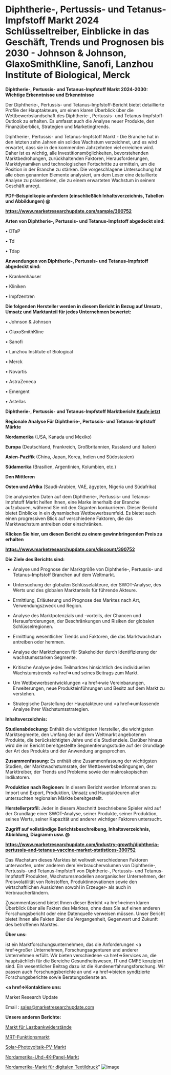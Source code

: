 # Diphtherie-, Pertussis- und Tetanus-Impfstoff Markt 2024 Schlüsseltreiber, Einblicke in das Geschäft, Trends und Prognosen bis 2030 - Johnson & Johnson, GlaxoSmithKline, Sanofi, Lanzhou Institute of Biological, Merck

<strong>Diphtherie-, Pertussis- und Tetanus-Impfstoff Markt 2024-2030: Wichtige Erkenntnisse und Erkenntnisse</strong>

Der Diphtherie-, Pertussis- und Tetanus-Impfstoff-Bericht bietet detaillierte Profile der Hauptakteure, um einen klaren Überblick über die Wettbewerbslandschaft des Diphtherie-, Pertussis- und Tetanus-Impfstoff-Outlook zu erhalten. Es umfasst auch die Analyse neuer Produkte, den Finanzüberblick, Strategien und Marketingtrends.

Diphtherie-, Pertussis- und Tetanus-Impfstoff Markt - Die Branche hat in den letzten zehn Jahren ein solides Wachstum verzeichnet, und es wird erwartet, dass sie in den kommenden Jahrzehnten viel erreichen wird. Daher ist es wichtig, alle Investitionsmöglichkeiten, bevorstehenden Marktbedrohungen, zurückhaltenden Faktoren, Herausforderungen, Marktdynamiken und technologischen Fortschritte zu ermitteln, um die Position in der Branche zu stärken. Die vorgeschlagene Untersuchung hat alle oben genannten Elemente analysiert, um dem Leser eine detaillierte Analyse zu präsentieren, die zu einem erwarteten Wachstum in seinem Geschäft anregt.



<strong><b>PDF-Beispielkopie anfordern (einschließlich Inhaltsverzeichnis, Tabellen und Abbildungen) @ </b></strong>

<strong><a href=https://www.marketresearchupdate.com/sample/390752>

<strong>https://www.marketresearchupdate.com/sample/390752</u></a></strong></strong>



<strong>Arten von Diphtherie-, Pertussis- und Tetanus-Impfstoff abgedeckt sind:</strong>

• DTaP

• Td

• Tdap



<strong>Anwendungen von Diphtherie-, Pertussis- und Tetanus-Impfstoff abgedeckt sind:</strong>

• Krankenhäuser

• Kliniken

• Impfzentren



<strong>Die folgenden Hersteller werden in diesem Bericht in Bezug auf Umsatz, Umsatz und Marktanteil für jedes Unternehmen bewertet:</strong>

• Johnson & Johnson

• GlaxoSmithKline

• Sanofi

• Lanzhou Institute of Biological

• Merck

• Novartis

• AstraZeneca

• Emergent

• Astellas



<strong>Diphtherie-, Pertussis- und Tetanus-Impfstoff Marktbericht <a href=https://www.marketresearchupdate.com/buynow/390752>Kaufe jetzt</a></strong>



<strong>Regionale Analyse Für Diphtherie-, Pertussis- und Tetanus-Impfstoff Märkte</strong>



<strong>Nordamerika</strong> (USA, Kanada und Mexiko)



<strong>Europa</strong> (Deutschland, Frankreich, Großbritannien, Russland und Italien)



<strong>Asien-Pazifik</strong> (China, Japan, Korea, Indien und Südostasien)



<strong>Südamerika</strong> (Brasilien, Argentinien, Kolumbien, etc.)



<strong>Den Mittleren</strong> 

<strong>Osten und Afrika</strong> (Saudi-Arabien, VAE, ägypten, Nigeria und Südafrika)

Die analysierten Daten auf dem Diphtherie-, Pertussis- und Tetanus-Impfstoff Markt helfen Ihnen, eine Marke innerhalb der Branche aufzubauen, während Sie mit den Giganten konkurrieren. Dieser Bericht bietet Einblicke in ein dynamisches Wettbewerbsumfeld. Es bietet auch einen progressiven Blick auf verschiedene Faktoren, die das Marktwachstum antreiben oder einschränken.



<strong>Klicken Sie hier, um diesen Bericht zu einem gewinnbringenden Preis zu erhalten
</strong>

<strong><a href=https://www.marketresearchupdate.com/discount/390752>https://www.marketresearchupdate.com/discount/390752</b></u></strong></a>



<strong>Die Ziele des Berichts sind:</strong>

- Analyse und Prognose der Marktgröße von Diphtherie-, Pertussis- und Tetanus-Impfstoff Branchen auf dem Weltmarkt.

- Untersuchung der globalen Schlüsselakteure, der SWOT-Analyse, des Werts und des globalen Marktanteils für führende Akteure.

- Ermittlung, Erläuterung und Prognose des Marktes nach Art, Verwendungszweck und Region.

- Analyse des Marktpotenzials und -vorteils, der Chancen und Herausforderungen, der Beschränkungen und Risiken der globalen Schlüsselregionen.

- Ermittlung wesentlicher Trends und Faktoren, die das Marktwachstum antreiben oder hemmen.

- Analyse der Marktchancen für Stakeholder durch Identifizierung der wachstumsstarken Segmente.

- Kritische Analyse jedes Teilmarktes hinsichtlich des individuellen Wachstumstrends <a href=>und</a> seines Beitrags zum Markt.

- Um Wettbewerbsentwicklungen <a href=>wie</a> Vereinbarungen, Erweiterungen, neue Produkteinführungen und Besitz auf dem Markt zu verstehen.

- Strategische Darstellung der Hauptakteure und <a href=>umfas</a>sende Analyse ihrer Wachstumsstrategien.



<strong>Inhaltsverzeichnis:</strong>



<strong>Studienabdeckung:</strong> Enthält die wichtigsten Hersteller, die wichtigsten Marktsegmente, den Umfang der auf dem Weltmarkt angebotenen Produkte, die berücksichtigten Jahre und die Studienziele. Darüber hinaus wird die im Bericht bereitgestellte Segmentierungsstudie auf der Grundlage der Art des Produkts und der Anwendung angesprochen.



<strong>Zusammenfassung:</strong> Es enthält eine Zusammenfassung der wichtigsten Studien, der Marktwachstumsrate, der Wettbewerbsbedingungen, der Markttreiber, der Trends und Probleme sowie der makroskopischen Indikatoren.



<strong>Produktion nach Regionen:</strong> In diesem Bericht werden Informationen zu Import und Export, Produktion, Umsatz und Hauptakteuren aller untersuchten regionalen Märkte bereitgestellt.



<strong>Herstellerprofil:</strong> Jeder in diesem Abschnitt beschriebene Spieler wird auf der Grundlage einer SWOT-Analyse, seiner Produkte, seiner Produktion, seines Werts, seiner Kapazität und anderer wichtiger Faktoren untersucht.



<strong><b>Zugriff auf vollständige Berichtsbeschreibung, Inhaltsverzeichnis, Abbildung, Diagramm usw. @ </b></strong>

<strong><a href=https://www.marketresearchupdate.com/industry-growth/diphtheria-pertussis-and-tetanus-vaccine-market-statistices-390752>https://www.marketresearchupdate.com/industry-growth/diphtheria-pertussis-and-tetanus-vaccine-market-statistices-390752</a></strong>

Das Wachstum dieses Marktes ist weltweit verschiedenen Faktoren unterworfen, unter anderem dem Verbrauchervolumen von Diphtherie-, Pertussis- und Tetanus-Impfstoff von Diphtherie-, Pertussis- und Tetanus-Impfstoff Produkten, Wachstumsmodellen anorganischer Unternehmen, der Preisvolatilität von Rohstoffen, Produktinnovationen sowie den wirtschaftlichen Aussichten sowohl in Erzeuger- als auch in Verbraucherländern.

Zusammenfassend bietet Ihnen dieser Bericht <a href=>einen</a> klaren Überblick über alle Fakten des Marktes, ohne dass Sie auf einen anderen Forschungsbericht oder eine Datenquelle verweisen müssen. Unser Bericht bietet Ihnen alle Fakten über die Vergangenheit, Gegenwart und Zukunft des betroffenen Marktes.



<strong>Über uns:</strong>

 ist ein Marktforschungsunternehmen, das die Anforderungen <a href=>großer</a> Unternehmen, Forschungsagenturen und anderer Unternehmen erfüllt. Wir bieten verschiedene <a href=>Services</a> an, die hauptsächlich für die Bereiche Gesundheitswesen, IT und CMFE konzipiert sind. Ein wesentlicher Beitrag dazu ist die Kundenerfahrungsforschung. Wir passen auch Forschungsberichte an und <a href=>bieten</a> syndizierte Forschungsberichte sowie Beratungsdienste an.



<strong><a href=>Kontaktiere uns:</a></strong>

Market Research Update

Email : sales@marketresearchupdate.com



<strong>Unsere anderen Berichte:</strong>

<a href=https://www.linkedin.com/pulse/load-bank-resistors-market-2023-future-scope>Markt für Lastbankwiderstände</a>

<a href=https://www.linkedin.com/pulse/mri-functional-market-opportunities-stay-ahead>MRT-Funktionsmarkt</a>

<a href=https://www.linkedin.com/pulse/solar-photovoltaic-pv-market-size-share-outlook-growth>Solar-Photovoltaik-PV-Markt</a>

<a href=https://www.linkedin.com/pulse/north-america-uhd-4k-panel-market-2023-top>Nordamerika-Uhd-4K-Panel-Markt</a>

<a href=https://www.linkedin.com/pulse/north-america-digital-textile-printing-market-1f>Nordamerika-Markt für digitalen Textildruck</a>"
![image](https://github.com/Gayatrikarjule/Market-Analysis-361/assets/97346546/8fb3011b-38c7-4d56-a33d-340bae92d6ad)
